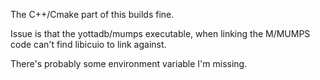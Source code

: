 The C++/Cmake part of this builds fine.

Issue is that the yottadb/mumps executable, when linking the M/MUMPS code can't find libicuio to link against.

There's probably some environment variable I'm missing.
